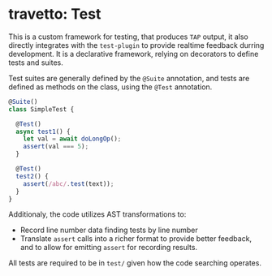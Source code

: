travetto: Test
===

This is a custom framework for testing, that produces `TAP` output, it also directly integrates with the `test-plugin` to provide
realtime feedback durring development.  It is a declarative framework, relying on decorators to define tests and suites.

Test suites are generally defined by the `@Suite` annotation, and tests are defined as methods on the class, using the `@Test` annotation.

```typescript
@Suite()
class SimpleTest {

  @Test()
  async test1() {
    let val = await doLongOp();
    assert(val === 5);
  }

  @Test()
  test2() {
    assert(/abc/.test(text));
  }
}
```

Additionaly, the code utilizes AST transformations to:
- Record line number data finding tests by line number
- Translate `assert` calls into a richer format to provide better feedback, and to allow for emitting `assert` for recording results.

All tests are required to be in `test/` given how the code searching operates.